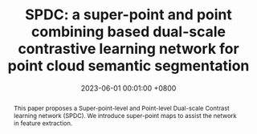 ---
title:          'SPDC: a super-point and point combining based dual-scale contrastive learning network for point cloud semantic segmentation'
date:           2023-06-01 00:01:00 +0800
selected:       true
pub:            "MMT2023"
pub_date:       "2023"
abstract: >-
  This paper proposes a Super-point-level and Point-level Dual-scale Contrast learning network (SPDC). We introduce super-point maps to assist the network in feature extraction.
 

cover:          assets/images/covers/SPDC.png
authors:
  - Shuai Zhang
  - Weihong Huang
  - Yiping Chen
  - Shuhang Zhang 
  - Wuming Zhang
  - Jonathan Li

links:
  Paper: https://isprs-archives.copernicus.org/articles/XLVIII-1-W1-2023/571/2023/isprs-archives-XLVIII-1-W1-2023-571-2023.pdf
---